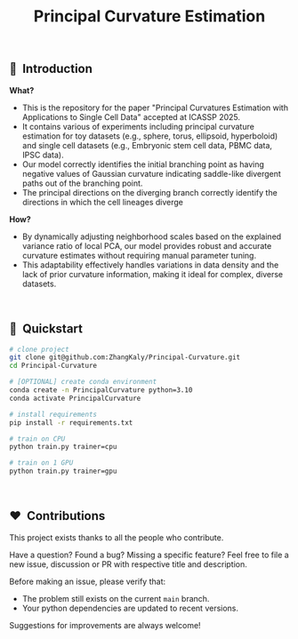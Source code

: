 <div align="center">

# Principal Curvature Estimation 

</div>

<br>

## 📌  Introduction

**What?**

- This is the repository for the paper "Principal Curvatures Estimation with Applications to Single Cell Data" accepted at ICASSP 2025.
- It contains various of experiments including principal curvature estimation for toy datasets (e.g., sphere, torus, ellipsoid, hyperboloid) and single cell datasets (e.g., Embryonic stem cell data, PBMC data, IPSC data).
- Our model correctly identifies the initial branching point as having negative values of Gaussian curvature indicating saddle-like divergent paths out of the branching point.
- The principal directions on the diverging branch correctly identify the directions in which the cell lineages diverge

**How?**

- By dynamically adjusting neighborhood scales based on the explained variance ratio of local PCA, our model provides robust and accurate curvature estimates without requiring manual parameter tuning.
- This adaptability effectively handles variations in data density and the lack of prior curvature information, making it ideal for complex, diverse datasets.


<br>

## 🚀  Quickstart

```bash
# clone project
git clone git@github.com:ZhangKaly/Principal-Curvature.git
cd Principal-Curvature

# [OPTIONAL] create conda environment
conda create -n PrincipalCurvature python=3.10
conda activate PrincipalCurvature

# install requirements
pip install -r requirements.txt
```



```bash
# train on CPU
python train.py trainer=cpu

# train on 1 GPU
python train.py trainer=gpu

```
<br>

## ❤️  Contributions

This project exists thanks to all the people who contribute.

Have a question? Found a bug? Missing a specific feature? Feel free to file a new issue, discussion or PR with respective title and description.

Before making an issue, please verify that:

- The problem still exists on the current `main` branch.
- Your python dependencies are updated to recent versions.

Suggestions for improvements are always welcome!


